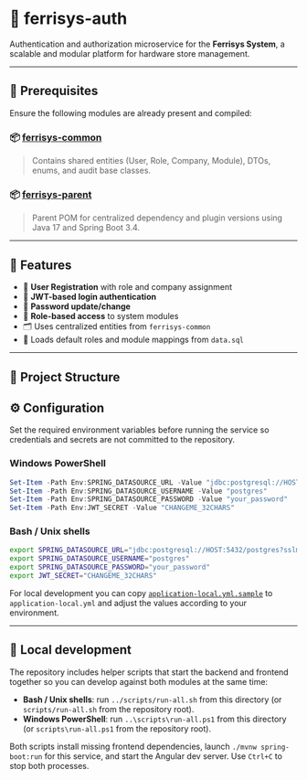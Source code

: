 # 🔐 ferrisys-auth

Authentication and authorization microservice for the **Ferrisys System**, a scalable and modular platform for hardware store management.

---

## 📌 Prerequisites

Ensure the following modules are already present and compiled:

### 📦 [ferrisys-common](../ferrisys-common)

> Contains shared entities (User, Role, Company, Module), DTOs, enums, and audit base classes.

### 📦 [ferrisys-parent](../ferrisys-parent)

> Parent POM for centralized dependency and plugin versions using Java 17 and Spring Boot 3.4.

---

## 🎯 Features

- 👤 **User Registration** with role and company assignment
- 🔐 **JWT-based login authentication**
- 🔄 **Password update/change**
- 🧩 **Role-based access** to system modules
- 🗂️ Uses centralized entities from `ferrisys-common`
- 📜 Loads default roles and module mappings from `data.sql`

---

## 📂 Project Structure

## ⚙️ Configuration

Set the required environment variables before running the service so credentials and secrets are not committed to the repository.

### Windows PowerShell

```powershell
Set-Item -Path Env:SPRING_DATASOURCE_URL -Value "jdbc:postgresql://HOST:5432/postgres?sslmode=require"
Set-Item -Path Env:SPRING_DATASOURCE_USERNAME -Value "postgres"
Set-Item -Path Env:SPRING_DATASOURCE_PASSWORD -Value "your_password"
Set-Item -Path Env:JWT_SECRET -Value "CHANGEME_32CHARS"
```

### Bash / Unix shells

```bash
export SPRING_DATASOURCE_URL="jdbc:postgresql://HOST:5432/postgres?sslmode=require"
export SPRING_DATASOURCE_USERNAME="postgres"
export SPRING_DATASOURCE_PASSWORD="your_password"
export JWT_SECRET="CHANGEME_32CHARS"
```

For local development you can copy [`application-local.yml.sample`](src/main/resources/application-local.yml.sample) to `application-local.yml` and adjust the values according to your environment.

---

## 🚀 Local development

The repository includes helper scripts that start the backend and frontend together so you can develop against both modules at the same time:

- **Bash / Unix shells**: run `../scripts/run-all.sh` from this directory (or `scripts/run-all.sh` from the repository root).
- **Windows PowerShell**: run `..\scripts\run-all.ps1` from this directory (or `scripts\run-all.ps1` from the repository root).

Both scripts install missing frontend dependencies, launch `./mvnw spring-boot:run` for this service, and start the Angular dev server. Use `Ctrl+C` to stop both processes.

